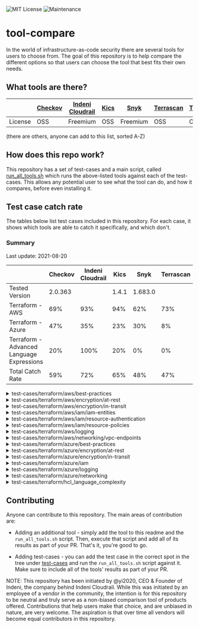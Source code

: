 ![MIT License](https://img.shields.io/github/license/iacsecurity/tool-compare)
![Maintenance](https://img.shields.io/badge/Maintained%3F-yes-green.svg)

# tool-compare
In the world of infrastructure-as-code security there are several tools for users to choose from.
The goal of this repository is to help compare the different options so that users can
choose the tool that best fits their own needs.

## What tools are there?
|     | [Checkov](https://github.com/bridgecrewio/checkov) | [Indeni Cloudrail](https://www.indeni.com/cloudrail) | [Kics](https://github.com/Checkmarx/kics) | [Snyk](https://snyk.io/) | [Terrascan](https://github.com/accurics/terrascan) | [Tfsec](https://github.com/tfsec/tfsec) |
|----|----|----|----|----|----|----|
|License|OSS|Freemium|OSS|Freemium|OSS|OSS|

(there are others, anyone can add to this list, sorted A-Z)

## How does this repo work?
This repository has a set of test-cases and a main script, called [run_all_tools.sh](/run_all_tools.sh) 
which runs the above-listed tools against each of the test-cases. This allows any potential user
to see what the tool can do, and how it compares, before even installing it.

## Test case catch rate
The tables below list test cases included in this repository. For each case, it shows which tools
are able to catch it specifically, and which don't.

### Summary
Last update: 2021-08-20

|     | Checkov | Indeni Cloudrail | Kics | Snyk | Terrascan | Tfsec |
|----|----|----|----|----|----|----|
|Tested Version|2.0.363||1.4.1|1.683.0||0.58.4|
|Terraform - AWS|69%|93%|94%|62%|73%|61%|
|Terraform - Azure|47%|35%|23%|30%|8%|18%|
|Terraform - Advanced Language Expressions|20%|100%|20%|0%|0%|0%|
|Total Catch Rate|59%|72%|65%|48%|47%|43%|


<details><summary>test-cases/terraform/aws/best-practices</summary>

| Test Case | Checkov | Indeni Cloudrail | Kics | Snyk | Terrascan | Tfsec |
|----|----|----|----|----|----|----|
|[alb_drop_http_headers](test-cases/terraform/aws/best-practices/alb_drop_http_headers)|:white_check_mark:|:white_check_mark:|:white_check_mark:|:white_check_mark:|:x:|:white_check_mark:|
|[cloudfront_not_using_waf](test-cases/terraform/aws/best-practices/cloudfront_not_using_waf)|:white_check_mark:|:white_check_mark:|:white_check_mark:|:white_check_mark:|:white_check_mark:|:white_check_mark:|
|[cloudtrail_enabled_on_multi_region](test-cases/terraform/aws/best-practices/cloudtrail_enabled_on_multi_region)|:white_check_mark:|:white_check_mark:|:white_check_mark:|:white_check_mark:|:white_check_mark:|:white_check_mark:|
|[config_aggregator_all_regions](test-cases/terraform/aws/best-practices/config_aggregator_all_regions)|:white_check_mark:|:white_check_mark:|:white_check_mark:|:white_check_mark:|:white_check_mark:|:white_check_mark:|
|[deploy_ec2_to_default_vpc](test-cases/terraform/aws/best-practices/deploy_ec2_to_default_vpc)|:white_check_mark:|:white_check_mark:|:white_check_mark:|:x:|:white_check_mark:|:white_check_mark:|
|[deploy_redshift_in_ec2_classic_mode](test-cases/terraform/aws/best-practices/deploy_redshift_in_ec2_classic_mode)|:white_check_mark:|:white_check_mark:|:white_check_mark:|:x:|:x:|:white_check_mark:|
|[dynamodb_without_recovery_enabled](test-cases/terraform/aws/best-practices/dynamodb_without_recovery_enabled)|:white_check_mark:|:white_check_mark:|:white_check_mark:|:white_check_mark:|:white_check_mark:|:white_check_mark:|
|[ec2_ebs_not_optimized](test-cases/terraform/aws/best-practices/ec2_ebs_not_optimized)|:white_check_mark:|:x:|:white_check_mark:|:x:|:white_check_mark:|:x:|
|[ecr_make_tags_immutable](test-cases/terraform/aws/best-practices/ecr_make_tags_immutable)|:white_check_mark:|:white_check_mark:|:white_check_mark:|:white_check_mark:|:white_check_mark:|:white_check_mark:|
|[ecr_use_image_scanning](test-cases/terraform/aws/best-practices/ecr_use_image_scanning)|:white_check_mark:|:white_check_mark:|:white_check_mark:|:white_check_mark:|:white_check_mark:|:white_check_mark:|
|[ecs_cluster_container_insights](test-cases/terraform/aws/best-practices/ecs_cluster_container_insights)|:white_check_mark:|:white_check_mark:|:white_check_mark:|:white_check_mark:|:x:|:white_check_mark:|
|[elasticache_automatic_backup](test-cases/terraform/aws/best-practices/elasticache_automatic_backup)|:white_check_mark:|:x:|:white_check_mark:|:white_check_mark:|:x:|:white_check_mark:|
|[kms_uses_rotation](test-cases/terraform/aws/best-practices/kms_uses_rotation)|:white_check_mark:|:white_check_mark:|:white_check_mark:|:white_check_mark:|:white_check_mark:|:white_check_mark:|
|[rds_retention_period_set](test-cases/terraform/aws/best-practices/rds_retention_period_set)|:white_check_mark:|:x:|:white_check_mark:|:x:|:white_check_mark:|:white_check_mark:|
|[security_group_no_description_for_rules](test-cases/terraform/aws/best-practices/security_group_no_description_for_rules)|:white_check_mark:|:white_check_mark:|:white_check_mark:|:white_check_mark:|:white_check_mark:|:white_check_mark:|
|[security_group_no_description_for_securi..](test-cases/terraform/aws/best-practices/security_group_no_description_for_security_group)|:x:|:white_check_mark:|:white_check_mark:|:white_check_mark:|:white_check_mark:|:white_check_mark:|
|[security_group_no_unused](test-cases/terraform/aws/best-practices/security_group_no_unused)|:white_check_mark:|:white_check_mark:|:x:|:x:|:x:|:x:|
|[tag_all_items](test-cases/terraform/aws/best-practices/tag_all_items)|:x:|:white_check_mark:|:white_check_mark:|:x:|:x:|:x:|
|[using_public_amis](test-cases/terraform/aws/best-practices/using_public_amis)|:x:|:white_check_mark:|:x:|:x:|:x:|:x:|
|Sub-category Catch Rate|84%|84%|89%|63%|63%|79%|

</details>

<details><summary>test-cases/terraform/aws/encryption/at-rest</summary>

| Test Case | Checkov | Indeni Cloudrail | Kics | Snyk | Terrascan | Tfsec |
|----|----|----|----|----|----|----|
|[athena_not_encrypted](test-cases/terraform/aws/encryption/at-rest/athena_not_encrypted)|:white_check_mark:|:white_check_mark:|:white_check_mark:|:white_check_mark:|:white_check_mark:|:white_check_mark:|
|[cloudtrail_not_encrypted](test-cases/terraform/aws/encryption/at-rest/cloudtrail_not_encrypted)|:white_check_mark:|:white_check_mark:|:white_check_mark:|:white_check_mark:|:white_check_mark:|:white_check_mark:|
|[cloudwatch_groups_not_encrypted](test-cases/terraform/aws/encryption/at-rest/cloudwatch_groups_not_encrypted)|:white_check_mark:|:white_check_mark:|:white_check_mark:|:white_check_mark:|:white_check_mark:|:white_check_mark:|
|[codbuild_using_aws_key](test-cases/terraform/aws/encryption/at-rest/codbuild_using_aws_key)|:x:|:white_check_mark:|:white_check_mark:|:x:|:x:|:x:|
|[dax_cluster_not_encrypted](test-cases/terraform/aws/encryption/at-rest/dax_cluster_not_encrypted)|:white_check_mark:|:white_check_mark:|:white_check_mark:|:white_check_mark:|:white_check_mark:|:white_check_mark:|
|[docdb_cluster_encrypted_at_rest_using_cm..](test-cases/terraform/aws/encryption/at-rest/docdb_cluster_encrypted_at_rest_using_cmk_not_customer_managed)|:x:|:white_check_mark:|:white_check_mark:|:x:|:x:|:white_check_mark:|
|[docdb_cluster_encrypted_without_kms_key](test-cases/terraform/aws/encryption/at-rest/docdb_cluster_encrypted_without_kms_key)|:x:|:white_check_mark:|:white_check_mark:|:white_check_mark:|:white_check_mark:|:white_check_mark:|
|[docdb_clusters_non_encrypted](test-cases/terraform/aws/encryption/at-rest/docdb_clusters_non_encrypted)|:white_check_mark:|:white_check_mark:|:white_check_mark:|:white_check_mark:|:white_check_mark:|:white_check_mark:|
|[dynamodb_not_encrypted](test-cases/terraform/aws/encryption/at-rest/dynamodb_not_encrypted)|:white_check_mark:|:white_check_mark:|:white_check_mark:|:x:|:white_check_mark:|:white_check_mark:|
|[ecr_repo_not_encrypted](test-cases/terraform/aws/encryption/at-rest/ecr_repo_not_encrypted)|:white_check_mark:|:white_check_mark:|:white_check_mark:|:white_check_mark:|:white_check_mark:|:white_check_mark:|
|[elasticache_replication_group_not_encryp..](test-cases/terraform/aws/encryption/at-rest/elasticache_replication_group_not_encrypted_at_rest)|:white_check_mark:|:white_check_mark:|:white_check_mark:|:white_check_mark:|:white_check_mark:|:white_check_mark:|
|[elasticsearch_not_encrypted](test-cases/terraform/aws/encryption/at-rest/elasticsearch_not_encrypted)|:white_check_mark:|:white_check_mark:|:white_check_mark:|:white_check_mark:|:white_check_mark:|:white_check_mark:|
|[kinesis_stream_not_encrypted](test-cases/terraform/aws/encryption/at-rest/kinesis_stream_not_encrypted)|:white_check_mark:|:white_check_mark:|:white_check_mark:|:white_check_mark:|:white_check_mark:|:white_check_mark:|
|[neptune_cluster_no_encryption](test-cases/terraform/aws/encryption/at-rest/neptune_cluster_no_encryption)|:white_check_mark:|:white_check_mark:|:white_check_mark:|:white_check_mark:|:white_check_mark:|:white_check_mark:|
|[rds_cluster_encrypt_at_rest_disabled](test-cases/terraform/aws/encryption/at-rest/rds_cluster_encrypt_at_rest_disabled)|:white_check_mark:|:white_check_mark:|:white_check_mark:|:white_check_mark:|:white_check_mark:|:white_check_mark:|
|[redshift_not_encrypted](test-cases/terraform/aws/encryption/at-rest/redshift_not_encrypted)|:white_check_mark:|:white_check_mark:|:white_check_mark:|:white_check_mark:|:white_check_mark:|:white_check_mark:|
|[rest_api_cache_non_encrypted](test-cases/terraform/aws/encryption/at-rest/rest_api_cache_non_encrypted)|:x:|:white_check_mark:|:white_check_mark:|:white_check_mark:|:x:|:white_check_mark:|
|[s3_bucket_non_encrypted](test-cases/terraform/aws/encryption/at-rest/s3_bucket_non_encrypted)|:white_check_mark:|:white_check_mark:|:white_check_mark:|:white_check_mark:|:white_check_mark:|:white_check_mark:|
|[s3_bucket_object_non_encrypted](test-cases/terraform/aws/encryption/at-rest/s3_bucket_object_non_encrypted)|:x:|:white_check_mark:|:white_check_mark:|:white_check_mark:|:white_check_mark:|:x:|
|[sagemaker_not_encrypted](test-cases/terraform/aws/encryption/at-rest/sagemaker_not_encrypted)|:white_check_mark:|:white_check_mark:|:white_check_mark:|:white_check_mark:|:white_check_mark:|:x:|
|[secretsmanager_secrets_encrypted_at_rest..](test-cases/terraform/aws/encryption/at-rest/secretsmanager_secrets_encrypted_at_rest_with_aws_managed_key_by_default)|:white_check_mark:|:white_check_mark:|:white_check_mark:|:white_check_mark:|:white_check_mark:|:white_check_mark:|
|[secretsmanager_secrets_encrypted_at_rest..](test-cases/terraform/aws/encryption/at-rest/secretsmanager_secrets_encrypted_at_rest_with_aws_managed_key_by_key_arn)|:x:|:white_check_mark:|:white_check_mark:|:x:|:x:|:white_check_mark:|
|[sns_topic_encrypted_at_rest_with_aws_man..](test-cases/terraform/aws/encryption/at-rest/sns_topic_encrypted_at_rest_with_aws_managed_key_by_key_arn)|:x:|:white_check_mark:|:white_check_mark:|:x:|:x:|:white_check_mark:|
|[sqs_queue_not_encrypted](test-cases/terraform/aws/encryption/at-rest/sqs_queue_not_encrypted)|:white_check_mark:|:white_check_mark:|:white_check_mark:|:white_check_mark:|:white_check_mark:|:white_check_mark:|
|[workgroups_non_encrypted](test-cases/terraform/aws/encryption/at-rest/workgroups_non_encrypted)|:white_check_mark:|:white_check_mark:|:white_check_mark:|:white_check_mark:|:x:|:white_check_mark:|
|[workspace_root_volume_not_encrypted_at_r..](test-cases/terraform/aws/encryption/at-rest/workspace_root_volume_not_encrypted_at_rest)|:white_check_mark:|:white_check_mark:|:white_check_mark:|:white_check_mark:|:white_check_mark:|:white_check_mark:|
|[workspace_user_volume_not_encrypted_at_r..](test-cases/terraform/aws/encryption/at-rest/workspace_user_volume_not_encrypted_at_rest)|:white_check_mark:|:white_check_mark:|:white_check_mark:|:white_check_mark:|:white_check_mark:|:white_check_mark:|
|Sub-category Catch Rate|74%|100%|100%|81%|78%|89%|

</details>

<details><summary>test-cases/terraform/aws/encryption/in-transit</summary>

| Test Case | Checkov | Indeni Cloudrail | Kics | Snyk | Terrascan | Tfsec |
|----|----|----|----|----|----|----|
|[alb_use_http](test-cases/terraform/aws/encryption/in-transit/alb_use_http)|:white_check_mark:|:white_check_mark:|:white_check_mark:|:x:|:white_check_mark:|:white_check_mark:|
|[cloudfront_distribution_not_encrypted](test-cases/terraform/aws/encryption/in-transit/cloudfront_distribution_not_encrypted)|:white_check_mark:|:white_check_mark:|:white_check_mark:|:white_check_mark:|:white_check_mark:|:white_check_mark:|
|[cloudfront_protocol_version_is_low](test-cases/terraform/aws/encryption/in-transit/cloudfront_protocol_version_is_low)|:white_check_mark:|:white_check_mark:|:white_check_mark:|:white_check_mark:|:white_check_mark:|:white_check_mark:|
|[ecs_task_definition_not_encrypted_in_tra..](test-cases/terraform/aws/encryption/in-transit/ecs_task_definition_not_encrypted_in_transit)|:white_check_mark:|:white_check_mark:|:white_check_mark:|:white_check_mark:|:white_check_mark:|:white_check_mark:|
|[elasticache_replication_group_not_encryp..](test-cases/terraform/aws/encryption/in-transit/elasticache_replication_group_not_encrypted_in_transit)|:white_check_mark:|:white_check_mark:|:white_check_mark:|:white_check_mark:|:white_check_mark:|:white_check_mark:|
|[elasticsearch_encrypt_node_to_node_disab..](test-cases/terraform/aws/encryption/in-transit/elasticsearch_encrypt_node_to_node_disabled)|:x:|:white_check_mark:|:white_check_mark:|:white_check_mark:|:white_check_mark:|:white_check_mark:|
|[load_balancer_listener_http](test-cases/terraform/aws/encryption/in-transit/load_balancer_listener_http)|:white_check_mark:|:white_check_mark:|:white_check_mark:|:white_check_mark:|:white_check_mark:|:white_check_mark:|
|[vpc_has_only_dynamodb_vpce_gw_connection](test-cases/terraform/aws/encryption/in-transit/vpc_has_only_dynamodb_vpce_gw_connection)|:x:|:white_check_mark:|:x:|:x:|:x:|:x:|
|Sub-category Catch Rate|75%|100%|88%|75%|88%|88%|

</details>

<details><summary>test-cases/terraform/aws/iam/iam-entities</summary>

| Test Case | Checkov | Indeni Cloudrail | Kics | Snyk | Terrascan | Tfsec |
|----|----|----|----|----|----|----|
|[human_users_defined](test-cases/terraform/aws/iam/iam-entities/human_users_defined)|:white_check_mark:|:white_check_mark:|:white_check_mark:|:x:|:x:|:x:|
|[iam_user_inline_policy_attach](test-cases/terraform/aws/iam/iam-entities/iam_user_inline_policy_attach)|:white_check_mark:|:white_check_mark:|:white_check_mark:|:white_check_mark:|:white_check_mark:|:x:|
|[iam_user_managed_policy_direct_attachmen..](test-cases/terraform/aws/iam/iam-entities/iam_user_managed_policy_direct_attachment)|:white_check_mark:|:white_check_mark:|:white_check_mark:|:white_check_mark:|:white_check_mark:|:x:|
|[passrole_and_lambda_permissions_cause_pr..](test-cases/terraform/aws/iam/iam-entities/passrole_and_lambda_permissions_cause_priv_escalation)|:x:|:white_check_mark:|:white_check_mark:|:x:|:white_check_mark:|:x:|
|[policy-too-broad](test-cases/terraform/aws/iam/iam-entities/policy-too-broad)|:x:|:white_check_mark:|:x:|:x:|:x:|:x:|
|[policy_missing_principal](test-cases/terraform/aws/iam/iam-entities/policy_missing_principal)|:x:|:white_check_mark:|:white_check_mark:|:x:|:white_check_mark:|:x:|
|[public_and_private_ec2_same_role](test-cases/terraform/aws/iam/iam-entities/public_and_private_ec2_same_role)|:x:|:white_check_mark:|:white_check_mark:|:x:|:x:|:x:|
|[role_assume_policy_principal_all](test-cases/terraform/aws/iam/iam-entities/role_assume_policy_principal_all)|:white_check_mark:|:white_check_mark:|:white_check_mark:|:white_check_mark:|:x:|:x:|
|Sub-category Catch Rate|50%|100%|88%|38%|50%|0%|

</details>

<details><summary>test-cases/terraform/aws/iam/resource-authentication</summary>

| Test Case | Checkov | Indeni Cloudrail | Kics | Snyk | Terrascan | Tfsec |
|----|----|----|----|----|----|----|
|[rds_without_authentication](test-cases/terraform/aws/iam/resource-authentication/rds_without_authentication)|:white_check_mark:|:x:|:white_check_mark:|:white_check_mark:|:white_check_mark:|:x:|
|[rest_api_without_authorization](test-cases/terraform/aws/iam/resource-authentication/rest_api_without_authorization)|:white_check_mark:|:white_check_mark:|:white_check_mark:|:white_check_mark:|:x:|:x:|
|Sub-category Catch Rate|100%|50%|100%|100%|50%|0%|

</details>

<details><summary>test-cases/terraform/aws/iam/resource-policies</summary>

| Test Case | Checkov | Indeni Cloudrail | Kics | Snyk | Terrascan | Tfsec |
|----|----|----|----|----|----|----|
|[cloudwatch_log_destination_insecure_poli..](test-cases/terraform/aws/iam/resource-policies/cloudwatch_log_destination_insecure_policy)|:x:|:white_check_mark:|:white_check_mark:|:x:|:x:|:x:|
|[ecr_not_secure_policy](test-cases/terraform/aws/iam/resource-policies/ecr_not_secure_policy)|:x:|:white_check_mark:|:white_check_mark:|:x:|:white_check_mark:|:x:|
|[efs_not_secure_policy](test-cases/terraform/aws/iam/resource-policies/efs_not_secure_policy)|:x:|:white_check_mark:|:white_check_mark:|:x:|:white_check_mark:|:x:|
|[elasticsearch_domain_not_secure_policy](test-cases/terraform/aws/iam/resource-policies/elasticsearch_domain_not_secure_policy)|:x:|:white_check_mark:|:white_check_mark:|:x:|:white_check_mark:|:x:|
|[glacier_vault_not_secure_policy](test-cases/terraform/aws/iam/resource-policies/glacier_vault_not_secure_policy)|:white_check_mark:|:white_check_mark:|:x:|:white_check_mark:|:x:|:white_check_mark:|
|[glue_data_catalog_not_secure_policy](test-cases/terraform/aws/iam/resource-policies/glue_data_catalog_not_secure_policy)|:x:|:white_check_mark:|:white_check_mark:|:x:|:x:|:x:|
|[kms_key_not_secure_policy](test-cases/terraform/aws/iam/resource-policies/kms_key_not_secure_policy)|:x:|:white_check_mark:|:white_check_mark:|:x:|:white_check_mark:|:x:|
|[lambda_not_secure_policy](test-cases/terraform/aws/iam/resource-policies/lambda_not_secure_policy)|:x:|:white_check_mark:|:white_check_mark:|:x:|:x:|:x:|
|[rest_api_not_secure_policy](test-cases/terraform/aws/iam/resource-policies/rest_api_not_secure_policy)|:x:|:white_check_mark:|:white_check_mark:|:x:|:white_check_mark:|:x:|
|[s3_bucket_acl_public_all_authenticated_u..](test-cases/terraform/aws/iam/resource-policies/s3_bucket_acl_public_all_authenticated_users_canned)|:white_check_mark:|:white_check_mark:|:white_check_mark:|:white_check_mark:|:white_check_mark:|:white_check_mark:|
|[s3_bucket_acl_public_all_users_canned](test-cases/terraform/aws/iam/resource-policies/s3_bucket_acl_public_all_users_canned)|:white_check_mark:|:white_check_mark:|:white_check_mark:|:white_check_mark:|:white_check_mark:|:white_check_mark:|
|[s3_bucket_acl_public_all_users_canned_wi..](test-cases/terraform/aws/iam/resource-policies/s3_bucket_acl_public_all_users_canned_with_overriding_access_block)|:x:|:white_check_mark:|:white_check_mark:|:x:|:white_check_mark:|:x:|
|[s3_bucket_policy_public_to_all_authentic..](test-cases/terraform/aws/iam/resource-policies/s3_bucket_policy_public_to_all_authenticated_users)|:x:|:white_check_mark:|:white_check_mark:|:x:|:white_check_mark:|:x:|
|[secrets_manager_not_secure_policy](test-cases/terraform/aws/iam/resource-policies/secrets_manager_not_secure_policy)|:x:|:white_check_mark:|:white_check_mark:|:x:|:white_check_mark:|:x:|
|Sub-category Catch Rate|21%|100%|93%|21%|71%|21%|

</details>

<details><summary>test-cases/terraform/aws/logging</summary>

| Test Case | Checkov | Indeni Cloudrail | Kics | Snyk | Terrascan | Tfsec |
|----|----|----|----|----|----|----|
|[api_gateway_no_xray](test-cases/terraform/aws/logging/api_gateway_no_xray)|:white_check_mark:|:white_check_mark:|:white_check_mark:|:white_check_mark:|:white_check_mark:|:white_check_mark:|
|[cloudfront_distribution_without_logging](test-cases/terraform/aws/logging/cloudfront_distribution_without_logging)|:white_check_mark:|:white_check_mark:|:white_check_mark:|:white_check_mark:|:white_check_mark:|:white_check_mark:|
|[cloudtrail_file_log_validation_disabled](test-cases/terraform/aws/logging/cloudtrail_file_log_validation_disabled)|:white_check_mark:|:white_check_mark:|:white_check_mark:|:white_check_mark:|:white_check_mark:|:white_check_mark:|
|[cloudwatch_log_groups_no_retention](test-cases/terraform/aws/logging/cloudwatch_log_groups_no_retention)|:white_check_mark:|:white_check_mark:|:white_check_mark:|:white_check_mark:|:white_check_mark:|:x:|
|[docdb_audit_logs_missing](test-cases/terraform/aws/logging/docdb_audit_logs_missing)|:white_check_mark:|:white_check_mark:|:white_check_mark:|:white_check_mark:|:white_check_mark:|:white_check_mark:|
|[ec2_without_monitoring](test-cases/terraform/aws/logging/ec2_without_monitoring)|:white_check_mark:|:x:|:white_check_mark:|:x:|:white_check_mark:|:x:|
|[eks_logging_disabled](test-cases/terraform/aws/logging/eks_logging_disabled)|:white_check_mark:|:white_check_mark:|:white_check_mark:|:white_check_mark:|:white_check_mark:|:white_check_mark:|
|[elasticsearch_domain_logging_disabled](test-cases/terraform/aws/logging/elasticsearch_domain_logging_disabled)|:white_check_mark:|:white_check_mark:|:white_check_mark:|:white_check_mark:|:white_check_mark:|:white_check_mark:|
|[elb_without_access_logs](test-cases/terraform/aws/logging/elb_without_access_logs)|:white_check_mark:|:x:|:white_check_mark:|:x:|:white_check_mark:|:x:|
|[globalaccelerator_accelerator_no_flow_lo..](test-cases/terraform/aws/logging/globalaccelerator_accelerator_no_flow_logs)|:white_check_mark:|:white_check_mark:|:white_check_mark:|:white_check_mark:|:white_check_mark:|:x:|
|[lambda_without_explicit_log_group](test-cases/terraform/aws/logging/lambda_without_explicit_log_group)|:x:|:white_check_mark:|:x:|:x:|:x:|:x:|
|[lambda_without_xray](test-cases/terraform/aws/logging/lambda_without_xray)|:white_check_mark:|:white_check_mark:|:white_check_mark:|:white_check_mark:|:white_check_mark:|:white_check_mark:|
|[neptune_cluster_no_logging](test-cases/terraform/aws/logging/neptune_cluster_no_logging)|:white_check_mark:|:white_check_mark:|:white_check_mark:|:x:|:white_check_mark:|:white_check_mark:|
|[rds_without_logging](test-cases/terraform/aws/logging/rds_without_logging)|:white_check_mark:|:x:|:white_check_mark:|:x:|:white_check_mark:|:x:|
|[redshift_without_logging](test-cases/terraform/aws/logging/redshift_without_logging)|:white_check_mark:|:white_check_mark:|:white_check_mark:|:white_check_mark:|:white_check_mark:|:x:|
|[rest_api_no_access_logging](test-cases/terraform/aws/logging/rest_api_no_access_logging)|:white_check_mark:|:white_check_mark:|:white_check_mark:|:white_check_mark:|:white_check_mark:|:white_check_mark:|
|[s3_access_logging_disabled](test-cases/terraform/aws/logging/s3_access_logging_disabled)|:white_check_mark:|:white_check_mark:|:white_check_mark:|:white_check_mark:|:white_check_mark:|:white_check_mark:|
|Sub-category Catch Rate|94%|82%|94%|71%|94%|59%|

</details>

<details><summary>test-cases/terraform/aws/networking/vpc-endpoints</summary>

| Test Case | Checkov | Indeni Cloudrail | Kics | Snyk | Terrascan | Tfsec |
|----|----|----|----|----|----|----|
|[dynamodb-vpce-exist-without-routeassocia..](test-cases/terraform/aws/networking/vpc-endpoints/dynamodb-vpce-exist-without-routeassociation)|:x:|:white_check_mark:|:white_check_mark:|:x:|:x:|:x:|
|[sqs-vpc-endpoint-without-dns-resolution](test-cases/terraform/aws/networking/vpc-endpoints/sqs-vpc-endpoint-without-dns-resolution)|:x:|:white_check_mark:|:white_check_mark:|:x:|:x:|:x:|
|Sub-category Catch Rate|0%|100%|100%|0%|0%|0%|

</details>

<details><summary>test-cases/terraform/azure/best-practices</summary>

| Test Case | Checkov | Indeni Cloudrail | Kics | Snyk | Terrascan | Tfsec |
|----|----|----|----|----|----|----|
|[defender_for_app_services_disabled](test-cases/terraform/azure/best-practices/defender_for_app_services_disabled)|:white_check_mark:|:x:|:x:|:x:|:x:|:x:|
|[defender_for_container_registry_not_used](test-cases/terraform/azure/best-practices/defender_for_container_registry_not_used)|:white_check_mark:|:white_check_mark:|:white_check_mark:|:white_check_mark:|:x:|:white_check_mark:|
|[defender_for_keyvault_disabled](test-cases/terraform/azure/best-practices/defender_for_keyvault_disabled)|:white_check_mark:|:x:|:white_check_mark:|:white_check_mark:|:x:|:white_check_mark:|
|[defender_for_kubernetes_not_used](test-cases/terraform/azure/best-practices/defender_for_kubernetes_not_used)|:white_check_mark:|:white_check_mark:|:white_check_mark:|:white_check_mark:|:x:|:white_check_mark:|
|[defender_for_servers_not_used](test-cases/terraform/azure/best-practices/defender_for_servers_not_used)|:white_check_mark:|:white_check_mark:|:white_check_mark:|:white_check_mark:|:x:|:white_check_mark:|
|[defender_for_sql_servers_not_used](test-cases/terraform/azure/best-practices/defender_for_sql_servers_not_used)|:white_check_mark:|:white_check_mark:|:white_check_mark:|:white_check_mark:|:x:|:white_check_mark:|
|[defender_for_storage_not_used](test-cases/terraform/azure/best-practices/defender_for_storage_not_used)|:white_check_mark:|:white_check_mark:|:white_check_mark:|:white_check_mark:|:x:|:white_check_mark:|
|[email_notifications_for_high_severity_al..](test-cases/terraform/azure/best-practices/email_notifications_for_high_severity_alerts_not_used)|:white_check_mark:|:white_check_mark:|:white_check_mark:|:white_check_mark:|:x:|:white_check_mark:|
|[func_app_not_using_http2](test-cases/terraform/azure/best-practices/func_app_not_using_http2)|:white_check_mark:|:white_check_mark:|:x:|:x:|:x:|:x:|
|[func_app_not_using_latest_tls](test-cases/terraform/azure/best-practices/func_app_not_using_latest_tls)|:x:|:white_check_mark:|:x:|:x:|:x:|:x:|
|[functionapp_lin_java_isnot_latest](test-cases/terraform/azure/best-practices/functionapp_lin_java_isnot_latest)|:x:|:x:|:x:|:x:|:x:|:x:|
|[functionapp_python_isnot_latest](test-cases/terraform/azure/best-practices/functionapp_python_isnot_latest)|:x:|:x:|:x:|:x:|:x:|:x:|
|[functionapp_win_java_isnot_latest](test-cases/terraform/azure/best-practices/functionapp_win_java_isnot_latest)|:x:|:x:|:x:|:x:|:x:|:x:|
|[sql_vulnerability_assessment_not_enabled](test-cases/terraform/azure/best-practices/sql_vulnerability_assessment_not_enabled)|:white_check_mark:|:x:|:x:|:x:|:x:|:x:|
|[sql_vulnerability_email_not_set](test-cases/terraform/azure/best-practices/sql_vulnerability_email_not_set)|:white_check_mark:|:x:|:x:|:white_check_mark:|:x:|:x:|
|[vm_unmanaged_disks](test-cases/terraform/azure/best-practices/vm_unmanaged_disks)|:white_check_mark:|:x:|:x:|:x:|:x:|:x:|
|[vmss_unmanaged_disks](test-cases/terraform/azure/best-practices/vmss_unmanaged_disks)|:x:|:x:|:x:|:x:|:x:|:x:|
|[vpn_gw_using_basic_sku](test-cases/terraform/azure/best-practices/vpn_gw_using_basic_sku)|:x:|:white_check_mark:|:x:|:x:|:x:|:x:|
|[webapp_http2_not_enabled](test-cases/terraform/azure/best-practices/webapp_http2_not_enabled)|:white_check_mark:|:x:|:x:|:white_check_mark:|:x:|:x:|
|[webapp_lin_java_isnot_latest](test-cases/terraform/azure/best-practices/webapp_lin_java_isnot_latest)|:x:|:x:|:x:|:x:|:x:|:x:|
|[webapp_php_isnot_latest](test-cases/terraform/azure/best-practices/webapp_php_isnot_latest)|:x:|:x:|:x:|:x:|:x:|:x:|
|[webapp_win_java_isnot_latest](test-cases/terraform/azure/best-practices/webapp_win_java_isnot_latest)|:x:|:x:|:x:|:x:|:x:|:x:|
|Sub-category Catch Rate|59%|41%|32%|41%|0%|32%|

</details>

<details><summary>test-cases/terraform/azure/encryption/at-rest</summary>

| Test Case | Checkov | Indeni Cloudrail | Kics | Snyk | Terrascan | Tfsec |
|----|----|----|----|----|----|----|
|[activitylog_storage_account_encryption_n..](test-cases/terraform/azure/encryption/at-rest/activitylog_storage_account_encryption_not_enabled)|:x:|:x:|:x:|:x:|:x:|:x:|
|[sql_encryption_customer_key_not_set](test-cases/terraform/azure/encryption/at-rest/sql_encryption_customer_key_not_set)|:x:|:x:|:x:|:x:|:x:|:x:|
|[storacc_encryption_not_enabled](test-cases/terraform/azure/encryption/at-rest/storacc_encryption_not_enabled)|:white_check_mark:|:x:|:x:|:x:|:x:|:x:|
|Sub-category Catch Rate|33%|0%|0%|0%|0%|0%|

</details>

<details><summary>test-cases/terraform/azure/encryption/in-transit</summary>

| Test Case | Checkov | Indeni Cloudrail | Kics | Snyk | Terrascan | Tfsec |
|----|----|----|----|----|----|----|
|[app_service_ftps_unused](test-cases/terraform/azure/encryption/in-transit/app_service_ftps_unused)|:x:|:white_check_mark:|:x:|:x:|:x:|:x:|
|[app_service_use_most_recent_supported_tl..](test-cases/terraform/azure/encryption/in-transit/app_service_use_most_recent_supported_tls)|:white_check_mark:|:white_check_mark:|:x:|:white_check_mark:|:x:|:x:|
|[func_app_ftps_not_required](test-cases/terraform/azure/encryption/in-transit/func_app_ftps_not_required)|:x:|:x:|:x:|:x:|:x:|:x:|
|[mysql_not_forcing_ssl](test-cases/terraform/azure/encryption/in-transit/mysql_not_forcing_ssl)|:white_check_mark:|:white_check_mark:|:white_check_mark:|:white_check_mark:|:white_check_mark:|:white_check_mark:|
|[postgresql_not_forcing_ssl](test-cases/terraform/azure/encryption/in-transit/postgresql_not_forcing_ssl)|:white_check_mark:|:white_check_mark:|:white_check_mark:|:white_check_mark:|:white_check_mark:|:white_check_mark:|
|Sub-category Catch Rate|60%|80%|40%|60%|40%|40%|

</details>

<details><summary>test-cases/terraform/azure/iam</summary>

| Test Case | Checkov | Indeni Cloudrail | Kics | Snyk | Terrascan | Tfsec |
|----|----|----|----|----|----|----|
|[app_service_authentication_missing](test-cases/terraform/azure/iam/app_service_authentication_missing)|:white_check_mark:|:white_check_mark:|:x:|:white_check_mark:|:x:|:x:|
|[custom-role-owner-exists](test-cases/terraform/azure/iam/custom-role-owner-exists)|:white_check_mark:|:x:|:white_check_mark:|:x:|:x:|:x:|
|[func_app_authentication](test-cases/terraform/azure/iam/func_app_authentication)|:white_check_mark:|:white_check_mark:|:x:|:x:|:x:|:x:|
|[func_app_client_cert_optional](test-cases/terraform/azure/iam/func_app_client_cert_optional)|:x:|:white_check_mark:|:x:|:x:|:x:|:x:|
|[functionapp_not_use_managedidentity](test-cases/terraform/azure/iam/functionapp_not_use_managedidentity)|:x:|:x:|:x:|:x:|:x:|:x:|
|[sql-server-ad-admin-not-set](test-cases/terraform/azure/iam/sql-server-ad-admin-not-set)|:x:|:x:|:x:|:x:|:x:|:x:|
|[storage_account_public_access_disabled](test-cases/terraform/azure/iam/storage_account_public_access_disabled)|:white_check_mark:|:x:|:x:|:x:|:x:|:x:|
|[webapp_client_cert_not_enabled](test-cases/terraform/azure/iam/webapp_client_cert_not_enabled)|:white_check_mark:|:x:|:x:|:white_check_mark:|:x:|:x:|
|[webapp_not_use_managedidentity](test-cases/terraform/azure/iam/webapp_not_use_managedidentity)|:white_check_mark:|:x:|:x:|:x:|:x:|:x:|
|Sub-category Catch Rate|67%|33%|11%|22%|0%|0%|

</details>

<details><summary>test-cases/terraform/azure/logging</summary>

| Test Case | Checkov | Indeni Cloudrail | Kics | Snyk | Terrascan | Tfsec |
|----|----|----|----|----|----|----|
|[auto_prov_log_analytics_agent_disabled](test-cases/terraform/azure/logging/auto_prov_log_analytics_agent_disabled)|:x:|:white_check_mark:|:x:|:x:|:x:|:x:|
|[batch_diagnostic_disabled](test-cases/terraform/azure/logging/batch_diagnostic_disabled)|:x:|:x:|:x:|:x:|:x:|:x:|
|[dl_analytics_diagnostic_not_enabled](test-cases/terraform/azure/logging/dl_analytics_diagnostic_not_enabled)|:x:|:x:|:x:|:x:|:x:|:x:|
|[dl_store_diagnostic_not_enabled](test-cases/terraform/azure/logging/dl_store_diagnostic_not_enabled)|:x:|:x:|:x:|:x:|:x:|:x:|
|[event_hub_diagnostic_not_enabled](test-cases/terraform/azure/logging/event_hub_diagnostic_not_enabled)|:x:|:x:|:x:|:x:|:x:|:x:|
|[iot_hub_diagnostic_not_enabled](test-cases/terraform/azure/logging/iot_hub_diagnostic_not_enabled)|:x:|:x:|:x:|:x:|:x:|:x:|
|[logic_app_wf_diagnostic_not_enabled](test-cases/terraform/azure/logging/logic_app_wf_diagnostic_not_enabled)|:x:|:x:|:x:|:x:|:x:|:x:|
|[postgresql_log_connections_not_enabled](test-cases/terraform/azure/logging/postgresql_log_connections_not_enabled)|:white_check_mark:|:x:|:white_check_mark:|:white_check_mark:|:white_check_mark:|:x:|
|[postgresql_log_disconnections_not_enable..](test-cases/terraform/azure/logging/postgresql_log_disconnections_not_enabled)|:x:|:x:|:white_check_mark:|:white_check_mark:|:white_check_mark:|:x:|
|[postgresql_logcheckpoints_not_enabled](test-cases/terraform/azure/logging/postgresql_logcheckpoints_not_enabled)|:white_check_mark:|:x:|:white_check_mark:|:white_check_mark:|:white_check_mark:|:x:|
|[search_diagnostic_not_enabled](test-cases/terraform/azure/logging/search_diagnostic_not_enabled)|:x:|:x:|:x:|:x:|:x:|:x:|
|[servicebus_namespace_not_enabled](test-cases/terraform/azure/logging/servicebus_namespace_not_enabled)|:x:|:x:|:x:|:x:|:x:|:x:|
|[sql-server-audit-retention-30](test-cases/terraform/azure/logging/sql-server-audit-retention-30)|:white_check_mark:|:white_check_mark:|:x:|:x:|:x:|:x:|
|[sql_server_audit_not_used](test-cases/terraform/azure/logging/sql_server_audit_not_used)|:white_check_mark:|:white_check_mark:|:white_check_mark:|:white_check_mark:|:x:|:white_check_mark:|
|[stream_analytics_diagnostic_not_enabled](test-cases/terraform/azure/logging/stream_analytics_diagnostic_not_enabled)|:x:|:x:|:x:|:x:|:x:|:x:|
|[vmss_win_diagnostic_log_disabled](test-cases/terraform/azure/logging/vmss_win_diagnostic_log_disabled)|:x:|:x:|:x:|:x:|:x:|:x:|
|Sub-category Catch Rate|25%|19%|25%|25%|19%|6%|

</details>

<details><summary>test-cases/terraform/azure/networking</summary>

| Test Case | Checkov | Indeni Cloudrail | Kics | Snyk | Terrascan | Tfsec |
|----|----|----|----|----|----|----|
|[no_unused_nsg](test-cases/terraform/azure/networking/no_unused_nsg)|:x:|:white_check_mark:|:x:|:x:|:x:|:x:|
|[public_access_sql_db](test-cases/terraform/azure/networking/public_access_sql_db)|:white_check_mark:|:white_check_mark:|:x:|:x:|:x:|:white_check_mark:|
|[vm_public_rdp_lb_opened](test-cases/terraform/azure/networking/vm_public_rdp_lb_opened)|:x:|:x:|:x:|:x:|:x:|:x:|
|[vm_public_rdp_nat_opened](test-cases/terraform/azure/networking/vm_public_rdp_nat_opened)|:x:|:x:|:x:|:x:|:x:|:x:|
|[vmss_public_rdp_lb_opened](test-cases/terraform/azure/networking/vmss_public_rdp_lb_opened)|:x:|:x:|:x:|:x:|:x:|:x:|
|Sub-category Catch Rate|20%|40%|0%|0%|0%|20%|

</details>

<details><summary>test-cases/terraform/hcl_language_complexity</summary>

| Test Case | Checkov | Indeni Cloudrail | Kics | Snyk | Terrascan | Tfsec |
|----|----|----|----|----|----|----|
|[using_count_and_ternary_expr](test-cases/terraform/hcl_language_complexity/using_count_and_ternary_expr)|:x:|:white_check_mark:|:x:|:x:|:x:|:x:|
|[using_for_each](test-cases/terraform/hcl_language_complexity/using_for_each)|:x:|:white_check_mark:|:x:|:x:|:x:|:x:|
|[using_locals](test-cases/terraform/hcl_language_complexity/using_locals)|:x:|:white_check_mark:|:white_check_mark:|:x:|:x:|:x:|
|[using_module_multi](test-cases/terraform/hcl_language_complexity/using_module_multi)|:white_check_mark:|:white_check_mark:|:x:|:x:|:x:|:x:|
|[using_module_simple](test-cases/terraform/hcl_language_complexity/using_module_simple)|:x:|:white_check_mark:|:x:|:x:|:x:|:x:|
|Sub-category Catch Rate|20%|100%|20%|0%|0%|0%|

</details>


## Contributing
Anyone can contribute to this repository. The main areas of contribution are:

* Adding an additional tool - simply add the tool to this readme and the `run_all_tools.sh` script. Then,
execute that script and add all of its results as part of your PR. That's it, you're good to go.

* Adding test-cases - you can add the test case in the correct spot in the tree under [test-cases](/test-cases)
and run the `run_all_tools.sh` script against it. Make sure to include all of the tools' results as part of your PR.

NOTE: This repository has been initiated by @yi2020, CEO & Founder of Indeni, the company behind Indeni Cloudrail. While this was initiated by an employee of a vendor in the community, the intention is for this repository to be neutral and truly serve as a non-biased comparison tool of products offered. Contributions that help users make that choice, and are unbiased in nature, are very welcome. The aspiration is that over time all vendors will become equal contributors in this repository.

